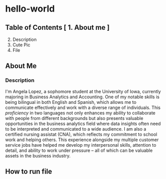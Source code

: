 # hello-world
## Table of Contents [ 1. About me ]
2. Description
3. Cute Pic
4. File

## About Me
### Description
I'm Angela Lopez, a sophomore student at the University of Iowa, currently majoring in Business Analytics and Accounting. One of my notable skills is being bilingual in both English and Spanish, which allows me to communicate effectively and work with a diverse range of individuals. This *proficiency* in two languages not only enhances my ability to collaborate with people from different backgrounds but also presents valuable opportunities in the business analytics field where data insights often need to be interpreted and communicated to a wide audience. I am also a certified nursing assistat (CNA), which reflects my commitment to school work and helping others. This experience alongside my multiple customer service jobs have helped me develop my interpersonal skills, attention to detail, and ability to work under pressure – all of which can be valuable assets in the business industry.
## How to run file
